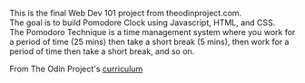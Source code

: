 This is the final Web Dev 101 project from theodinproject.com.<br />
The goal is to build Pomodore Clock using Javascript, HTML, and CSS.<br />
The Pomodoro Technique is a time management system where you work for a period of time (25 mins) then take a short break (5 mins), then work for a period of time then take a short break, and so on.

From The Odin Project's [curriculum](https://www.theodinproject.com/courses/web-development-101/lessons/pairing-project)